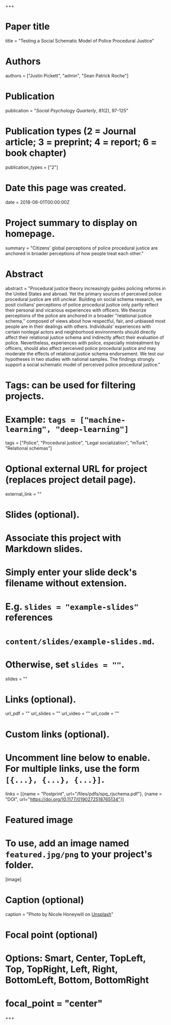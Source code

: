 +++
# Paper title
title = "Testing a Social Schematic Model of Police Procedural Justice"

# Authors
authors = ["Justin Pickett", "admin", "Sean Patrick Roche"]

# Publication
publication = "*Social Psychology Quarterly*, 81(2), 97-125"

# Publication types (2 = Journal article; 3 = preprint; 4 = report; 6 = book chapter)
publication_types = ["2"]

# Date this page was created.
date = 2018-06-01T00:00:00Z

# Project summary to display on homepage.
summary = "Citizens’ global perceptions of police procedural justice are anchored in broader perceptions of how people treat each other."

# Abstract
abstract = "Procedural justice theory increasingly guides policing reforms in the United States and abroad. Yet the primary sources of perceived police procedural justice are still unclear. Building on social schema research, we posit civilians’ perceptions of police procedural justice only partly reflect their personal and vicarious experiences with officers. We theorize perceptions of the police are anchored in a broader ‘‘relational justice schema,’’ composed of views about how respectful, fair, and unbiased most people are in their dealings with others. Individuals’ experiences with certain nonlegal actors and neighborhood environments should directly affect their relational justice schema and indirectly affect their evaluation of police. Nevertheless, experiences with police, especially mistreatment by officers, should also affect perceived police procedural justice and may moderate the effects of relational justice schema endorsement. We test our hypotheses in two studies with national samples. The findings strongly support a social schematic model of perceived police procedural justice."

# Tags: can be used for filtering projects.
# Example: `tags = ["machine-learning", "deep-learning"]`
tags = ["Police", "Procedural justice", "Legal socialization", "mTurk", "Relational schemas"]

# Optional external URL for project (replaces project detail page).
external_link = ""

# Slides (optional).
#   Associate this project with Markdown slides.
#   Simply enter your slide deck's filename without extension.
#   E.g. `slides = "example-slides"` references 
#   `content/slides/example-slides.md`.
#   Otherwise, set `slides = ""`.
slides = ""

# Links (optional).
url_pdf = ""
url_slides = ""
url_video = ""
url_code = ""

# Custom links (optional).
#   Uncomment line below to enable. For multiple links, use the form `[{...}, {...}, {...}]`.
links = [{name = "Postprint", url="/files/pdfs/spq_rjschema.pdf"}, {name = "DOI", url="https://doi.org/10.1177/0190272518765134"}]

# Featured image
# To use, add an image named `featured.jpg/png` to your project's folder. 
[image]
  # Caption (optional)
  caption = "Photo by Nicole Honeywill on [Unsplash](https://unsplash.com/photos/E3I2zjwGudM)"
  
  # Focal point (optional)
  # Options: Smart, Center, TopLeft, Top, TopRight, Left, Right, BottomLeft, Bottom, BottomRight
  # focal_point = "center"
+++
